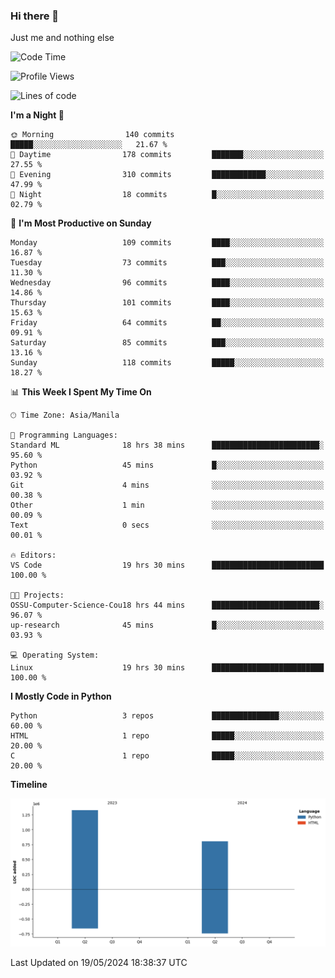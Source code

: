 ### Hi there 👋

Just me and nothing else


<!--START_SECTION:waka-->
![Code Time](http://img.shields.io/badge/Code%20Time-291%20hrs%203%20mins-blue)

![Profile Views](http://img.shields.io/badge/Profile%20Views-2-blue)

![Lines of code](https://img.shields.io/badge/From%20Hello%20World%20I%27ve%20Written-2.1%20million%20lines%20of%20code-blue)

**I'm a Night 🦉** 

```text
🌞 Morning                140 commits         █████░░░░░░░░░░░░░░░░░░░░   21.67 % 
🌆 Daytime                178 commits         ███████░░░░░░░░░░░░░░░░░░   27.55 % 
🌃 Evening                310 commits         ████████████░░░░░░░░░░░░░   47.99 % 
🌙 Night                  18 commits          █░░░░░░░░░░░░░░░░░░░░░░░░   02.79 % 
```
📅 **I'm Most Productive on Sunday** 

```text
Monday                   109 commits         ████░░░░░░░░░░░░░░░░░░░░░   16.87 % 
Tuesday                  73 commits          ███░░░░░░░░░░░░░░░░░░░░░░   11.30 % 
Wednesday                96 commits          ████░░░░░░░░░░░░░░░░░░░░░   14.86 % 
Thursday                 101 commits         ████░░░░░░░░░░░░░░░░░░░░░   15.63 % 
Friday                   64 commits          ██░░░░░░░░░░░░░░░░░░░░░░░   09.91 % 
Saturday                 85 commits          ███░░░░░░░░░░░░░░░░░░░░░░   13.16 % 
Sunday                   118 commits         █████░░░░░░░░░░░░░░░░░░░░   18.27 % 
```


📊 **This Week I Spent My Time On** 

```text
🕑︎ Time Zone: Asia/Manila

💬 Programming Languages: 
Standard ML              18 hrs 38 mins      ████████████████████████░   95.60 % 
Python                   45 mins             █░░░░░░░░░░░░░░░░░░░░░░░░   03.92 % 
Git                      4 mins              ░░░░░░░░░░░░░░░░░░░░░░░░░   00.38 % 
Other                    1 min               ░░░░░░░░░░░░░░░░░░░░░░░░░   00.09 % 
Text                     0 secs              ░░░░░░░░░░░░░░░░░░░░░░░░░   00.01 % 

🔥 Editors: 
VS Code                  19 hrs 30 mins      █████████████████████████   100.00 % 

🐱‍💻 Projects: 
OSSU-Computer-Science-Cou18 hrs 44 mins      ████████████████████████░   96.07 % 
up-research              45 mins             █░░░░░░░░░░░░░░░░░░░░░░░░   03.93 % 

💻 Operating System: 
Linux                    19 hrs 30 mins      █████████████████████████   100.00 % 
```

**I Mostly Code in Python** 

```text
Python                   3 repos             ███████████████░░░░░░░░░░   60.00 % 
HTML                     1 repo              █████░░░░░░░░░░░░░░░░░░░░   20.00 % 
C                        1 repo              █████░░░░░░░░░░░░░░░░░░░░   20.00 % 
```



**Timeline**

![Lines of Code chart](https://raw.githubusercontent.com/brutist/brutist/main/assets/bar_graph.png)


 Last Updated on 19/05/2024 18:38:37 UTC
<!--END_SECTION:waka-->
